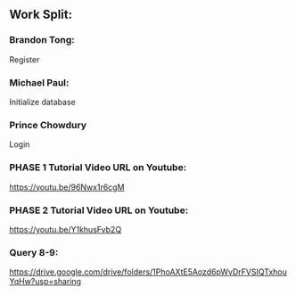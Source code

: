 ## Work Split:

### Brandon Tong:
Register

### Michael Paul:
Initialize database

### Prince Chowdury
Login 

### PHASE 1 Tutorial Video URL on Youtube:
https://youtu.be/96Nwx1r6cgM

### PHASE 2 Tutorial Video URL on Youtube:
https://youtu.be/Y1khusFvb2Q

### Query 8-9:
https://drive.google.com/drive/folders/1PhoAXtE5Aozd6pWvDrFVSIQTxhouYqHw?usp=sharing
